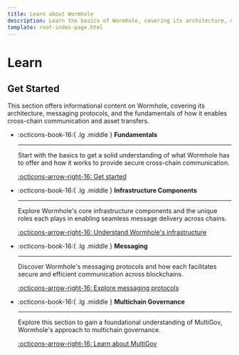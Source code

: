 ```yaml
---
title: Learn about Wormhole
description: Learn the basics of Wormhole, covering its architecture, messaging protocols, and how it enables cross-chain communication and asset transfers.
template: root-index-page.html
---
```


# Learn

## Get Started

This section offers informational content on Wormhole, covering its architecture, messaging protocols, and the fundamentals of how it enables cross-chain communication and asset transfers.

<div class="grid cards" markdown>

-   :octicons-book-16:{ .lg .middle } **Fundamentals**

    ---

    Start with the basics to get a solid understanding of what Wormhole has to offer and how it works to provide secure cross-chain communication.

    [:octicons-arrow-right-16: Get started](/docs/learn/fundamentals/)

-   :octicons-book-16:{ .lg .middle } **Infrastructure Components**

    ---

    Explore Wormhole's core infrastructure components and the unique roles each plays in enabling seamless message delivery across chains.

    [:octicons-arrow-right-16: Understand Wormhole's infrastructure](/docs/learn/infrastructure/)

-   :octicons-book-16:{ .lg .middle } **Messaging**

    ---

    Discover Wormhole's messaging protocols and how each facilitates secure and efficient communication across blockchains.

    [:octicons-arrow-right-16: Explore messaging protocols](/docs/learn/messaging/)

-   :octicons-book-16:{ .lg .middle } **Multichain Governance**

    ---

    Explore this section to gain a foundational understanding of MultiGov, Wormhole's approach to multichain governance.

    [:octicons-arrow-right-16: Learn about MultiGov](/docs/learn/governance/)

</div>
